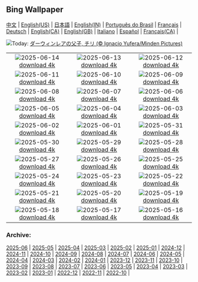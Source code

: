 ## Bing Wallpaper
[中文](README.md) |                     [English(US)](en-US.md) |                     [日本語](ja-JP.md) |                     [English(IN)](en-IN.md) |                     [Português do Brasil](pt-BR.md) |                     [Français](fr-FR.md) |                     [Deutsch](de-DE.md) |                     [English(CA)](en-CA.md) |                     [English(GB)](en-GB.md) |                     [Italiano](it-IT.md) |                     [Español](es-ES.md) |                     [Français(CA)](fr-CA.md) |                    

![](https://www.bing.com/th?id=OHR.RheaDad_JA-JP7457572073_UHD.jpg&w=1000)Today: [ダーウィンレアの父子, チリ (© Ignacio Yufera/Minden Pictures)](https://www.bing.com/th?id=OHR.RheaDad_JA-JP7457572073_UHD.jpg)

|      |      |      |
| :----: | :----: | :----: |
|![](https://www.bing.com/th?id=OHR.NikkoToshoguShrine_JA-JP2939521159_UHD.jpg&pid=hp&w=384&h=216&rs=1&c=4)2025-06-14 [download 4k](https://www.bing.com/th?id=OHR.NikkoToshoguShrine_JA-JP2939521159_UHD.jpg)|![](https://www.bing.com/th?id=OHR.SanMiguelAzores_JA-JP3142066706_UHD.jpg&pid=hp&w=384&h=216&rs=1&c=4)2025-06-13 [download 4k](https://www.bing.com/th?id=OHR.SanMiguelAzores_JA-JP3142066706_UHD.jpg)|![](https://www.bing.com/th?id=OHR.BigBendChisos_JA-JP6210752580_UHD.jpg&pid=hp&w=384&h=216&rs=1&c=4)2025-06-12 [download 4k](https://www.bing.com/th?id=OHR.BigBendChisos_JA-JP6210752580_UHD.jpg)|
|![](https://www.bing.com/th?id=OHR.Hydrangea2025_JA-JP6293958044_UHD.jpg&pid=hp&w=384&h=216&rs=1&c=4)2025-06-11 [download 4k](https://www.bing.com/th?id=OHR.Hydrangea2025_JA-JP6293958044_UHD.jpg)|![](https://www.bing.com/th?id=OHR.AerialEverglades_JA-JP6124375299_UHD.jpg&pid=hp&w=384&h=216&rs=1&c=4)2025-06-10 [download 4k](https://www.bing.com/th?id=OHR.AerialEverglades_JA-JP6124375299_UHD.jpg)|![](https://www.bing.com/th?id=OHR.DubrovnikTwilight_JA-JP6048239722_UHD.jpg&pid=hp&w=384&h=216&rs=1&c=4)2025-06-09 [download 4k](https://www.bing.com/th?id=OHR.DubrovnikTwilight_JA-JP6048239722_UHD.jpg)|
|![](https://www.bing.com/th?id=OHR.StellarSeaLions_JA-JP5798122573_UHD.jpg&pid=hp&w=384&h=216&rs=1&c=4)2025-06-08 [download 4k](https://www.bing.com/th?id=OHR.StellarSeaLions_JA-JP5798122573_UHD.jpg)|![](https://www.bing.com/th?id=OHR.PacificCrestTrail_JA-JP5723625676_UHD.jpg&pid=hp&w=384&h=216&rs=1&c=4)2025-06-07 [download 4k](https://www.bing.com/th?id=OHR.PacificCrestTrail_JA-JP5723625676_UHD.jpg)|![](https://www.bing.com/th?id=OHR.FlamingosNamibia_JA-JP5652363702_UHD.jpg&pid=hp&w=384&h=216&rs=1&c=4)2025-06-06 [download 4k](https://www.bing.com/th?id=OHR.FlamingosNamibia_JA-JP5652363702_UHD.jpg)|
|![](https://www.bing.com/th?id=OHR.OlivaresMural_JA-JP5583290879_UHD.jpg&pid=hp&w=384&h=216&rs=1&c=4)2025-06-05 [download 4k](https://www.bing.com/th?id=OHR.OlivaresMural_JA-JP5583290879_UHD.jpg)|![](https://www.bing.com/th?id=OHR.CalaLuna_JA-JP5500735927_UHD.jpg&pid=hp&w=384&h=216&rs=1&c=4)2025-06-04 [download 4k](https://www.bing.com/th?id=OHR.CalaLuna_JA-JP5500735927_UHD.jpg)|![](https://www.bing.com/th?id=OHR.BicyclesUtrecht_JA-JP5412033265_UHD.jpg&pid=hp&w=384&h=216&rs=1&c=4)2025-06-03 [download 4k](https://www.bing.com/th?id=OHR.BicyclesUtrecht_JA-JP5412033265_UHD.jpg)|
|![](https://www.bing.com/th?id=OHR.YokohamaPort2025_JA-JP6222425156_UHD.jpg&pid=hp&w=384&h=216&rs=1&c=4)2025-06-02 [download 4k](https://www.bing.com/th?id=OHR.YokohamaPort2025_JA-JP6222425156_UHD.jpg)|![](https://www.bing.com/th?id=OHR.GrandeTerreReef_JA-JP5270810128_UHD.jpg&pid=hp&w=384&h=216&rs=1&c=4)2025-06-01 [download 4k](https://www.bing.com/th?id=OHR.GrandeTerreReef_JA-JP5270810128_UHD.jpg)|![](https://www.bing.com/th?id=OHR.SwedenReserve_JA-JP5195008647_UHD.jpg&pid=hp&w=384&h=216&rs=1&c=4)2025-05-31 [download 4k](https://www.bing.com/th?id=OHR.SwedenReserve_JA-JP5195008647_UHD.jpg)|
|![](https://www.bing.com/th?id=OHR.LittlePigeonRiver_JA-JP4939584633_UHD.jpg&pid=hp&w=384&h=216&rs=1&c=4)2025-05-30 [download 4k](https://www.bing.com/th?id=OHR.LittlePigeonRiver_JA-JP4939584633_UHD.jpg)|![](https://www.bing.com/th?id=OHR.MiravetSpain_JA-JP1110549507_UHD.jpg&pid=hp&w=384&h=216&rs=1&c=4)2025-05-29 [download 4k](https://www.bing.com/th?id=OHR.MiravetSpain_JA-JP1110549507_UHD.jpg)|![](https://www.bing.com/th?id=OHR.KelpOtter_JA-JP0838803999_UHD.jpg&pid=hp&w=384&h=216&rs=1&c=4)2025-05-28 [download 4k](https://www.bing.com/th?id=OHR.KelpOtter_JA-JP0838803999_UHD.jpg)|
|![](https://www.bing.com/th?id=OHR.MonaValePool_JA-JP0665807696_UHD.jpg&pid=hp&w=384&h=216&rs=1&c=4)2025-05-27 [download 4k](https://www.bing.com/th?id=OHR.MonaValePool_JA-JP0665807696_UHD.jpg)|![](https://www.bing.com/th?id=OHR.JotunheimenPark_JA-JP7956990214_UHD.jpg&pid=hp&w=384&h=216&rs=1&c=4)2025-05-26 [download 4k](https://www.bing.com/th?id=OHR.JotunheimenPark_JA-JP7956990214_UHD.jpg)|![](https://www.bing.com/th?id=OHR.ButchartFlowers_JA-JP0238801462_UHD.jpg&pid=hp&w=384&h=216&rs=1&c=4)2025-05-25 [download 4k](https://www.bing.com/th?id=OHR.ButchartFlowers_JA-JP0238801462_UHD.jpg)|
|![](https://www.bing.com/th?id=OHR.IrisSanguinea2025_JA-JP5445202799_UHD.jpg&pid=hp&w=384&h=216&rs=1&c=4)2025-05-24 [download 4k](https://www.bing.com/th?id=OHR.IrisSanguinea2025_JA-JP5445202799_UHD.jpg)|![](https://www.bing.com/th?id=OHR.ButterflyTurtle_JA-JP8547745457_UHD.jpg&pid=hp&w=384&h=216&rs=1&c=4)2025-05-23 [download 4k](https://www.bing.com/th?id=OHR.ButterflyTurtle_JA-JP8547745457_UHD.jpg)|![](https://www.bing.com/th?id=OHR.BaobabAvenue_JA-JP8303382337_UHD.jpg&pid=hp&w=384&h=216&rs=1&c=4)2025-05-22 [download 4k](https://www.bing.com/th?id=OHR.BaobabAvenue_JA-JP8303382337_UHD.jpg)|
|![](https://www.bing.com/th?id=OHR.SongyangTeaGarden_JA-JP8102249895_UHD.jpg&pid=hp&w=384&h=216&rs=1&c=4)2025-05-21 [download 4k](https://www.bing.com/th?id=OHR.SongyangTeaGarden_JA-JP8102249895_UHD.jpg)|![](https://www.bing.com/th?id=OHR.HoneyBeeLavender_JA-JP7794664698_UHD.jpg&pid=hp&w=384&h=216&rs=1&c=4)2025-05-20 [download 4k](https://www.bing.com/th?id=OHR.HoneyBeeLavender_JA-JP7794664698_UHD.jpg)|![](https://www.bing.com/th?id=OHR.MountHamilton_JA-JP7427709229_UHD.jpg&pid=hp&w=384&h=216&rs=1&c=4)2025-05-19 [download 4k](https://www.bing.com/th?id=OHR.MountHamilton_JA-JP7427709229_UHD.jpg)|
|![](https://www.bing.com/th?id=OHR.DufyRoom_JA-JP7244878631_UHD.jpg&pid=hp&w=384&h=216&rs=1&c=4)2025-05-18 [download 4k](https://www.bing.com/th?id=OHR.DufyRoom_JA-JP7244878631_UHD.jpg)|![](https://www.bing.com/th?id=OHR.VeniceLagoon_JA-JP6789116059_UHD.jpg&pid=hp&w=384&h=216&rs=1&c=4)2025-05-17 [download 4k](https://www.bing.com/th?id=OHR.VeniceLagoon_JA-JP6789116059_UHD.jpg)|![](https://www.bing.com/th?id=OHR.Arashiyama2025_JA-JP6326802936_UHD.jpg&pid=hp&w=384&h=216&rs=1&c=4)2025-05-16 [download 4k](https://www.bing.com/th?id=OHR.Arashiyama2025_JA-JP6326802936_UHD.jpg)|


### Archive:
[2025-06](archive/ja-JP/202506/README.md) | [2025-05](archive/ja-JP/202505/README.md) | [2025-04](archive/ja-JP/202504/README.md) | [2025-03](archive/ja-JP/202503/README.md) | [2025-02](archive/ja-JP/202502/README.md) | [2025-01](archive/ja-JP/202501/README.md) | [2024-12](archive/ja-JP/202412/README.md) | [2024-11](archive/ja-JP/202411/README.md) | [2024-10](archive/ja-JP/202410/README.md) | [2024-09](archive/ja-JP/202409/README.md) | [2024-08](archive/ja-JP/202408/README.md) | [2024-07](archive/ja-JP/202407/README.md) | [2024-06](archive/ja-JP/202406/README.md) | [2024-05](archive/ja-JP/202405/README.md) | [2024-04](archive/ja-JP/202404/README.md) | [2024-03](archive/ja-JP/202403/README.md) | [2024-02](archive/ja-JP/202402/README.md) | [2024-01](archive/ja-JP/202401/README.md) | [2023-12](archive/ja-JP/202312/README.md) | [2023-11](archive/ja-JP/202311/README.md) | [2023-10](archive/ja-JP/202310/README.md) | [2023-09](archive/ja-JP/202309/README.md) | [2023-08](archive/ja-JP/202308/README.md) | [2023-07](archive/ja-JP/202307/README.md) | [2023-06](archive/ja-JP/202306/README.md) | [2023-05](archive/ja-JP/202305/README.md) | [2023-04](archive/ja-JP/202304/README.md) | [2023-03](archive/ja-JP/202303/README.md) | [2023-02](archive/ja-JP/202302/README.md) | [2023-01](archive/ja-JP/202301/README.md) | [2022-12](archive/ja-JP/202212/README.md) | [2022-11](archive/ja-JP/202211/README.md) | [2022-10](archive/ja-JP/202210/README.md) | 